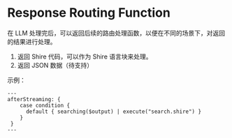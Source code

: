 # Response Routing Function

在 LLM 处理完后，可以返回后续的路由处理函数，以便在不同的场景下，对返回的结果进行处理。

1. 返回 Shire 代码，可以作为 Shire 语言块来处理。
2. 返回 JSON 数据（待支持）

示例：

```shire
---
afterStreaming: {
    case condition {
      default { searching($output) | execute("search.shire") }
    }
 }
---

```